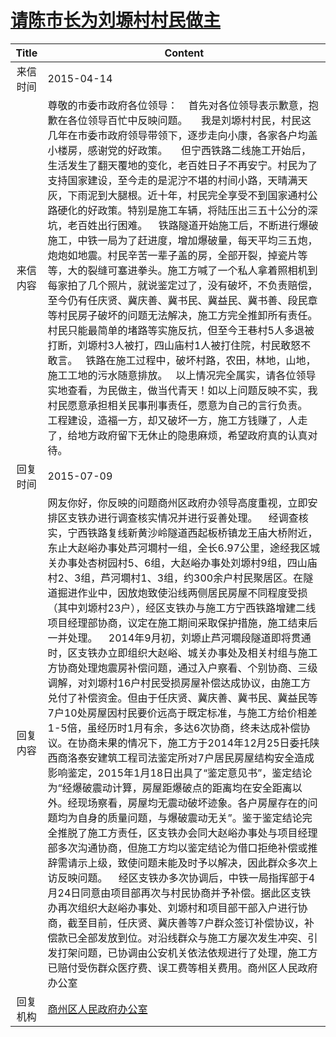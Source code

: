 # [请陈市长为刘塬村村民做主](http://www.shangluo.gov.cn/zmhd/ldxxxx.jsp?urltype=leadermail.LeaderMailContentUrl&wbtreeid=1112&leadermailid=3065)

| Title |                                                                                                                                                                                                                                                                                                                                                                                                                                                         Content                                                                                                                                                                                                                                                                                                                                                                                                                                                         |
|:-----:|-------------------------------------------------------------------------------------------------------------------------------------------------------------------------------------------------------------------------------------------------------------------------------------------------------------------------------------------------------------------------------------------------------------------------------------------------------------------------------------------------------------------------------------------------------------------------------------------------------------------------------------------------------------------------------------------------------------------------------------------------------------------------------------------------------------------------------------------------------------------------------------------------------------------------|
| 来信时间  | 2015-04-14                                                                                                                                                                                                                                                                                                                                                                                                                                                                                                                                                                                                                                                                                                                                                                                                                                                                                                              |
| 来信内容  | 尊敬的市委市政府各位领导：    首先对各位领导表示歉意，抱歉在各位领导百忙中反映问题。     我是刘塬村村民，村民这几年在市委市政府领导带领下，逐步走向小康，各家各户均盖小楼房，感谢党的好政策。     但宁西铁路二线施工开始后，生活发生了翻天覆地的变化，老百姓日子不再安宁。村民为了支持国家建设，至今走的是泥泞不堪的村间小路，天晴满天灰，下雨泥到大腿根。近十年，村民完全享受不到国家通村公路硬化的好政策。特别是施工车辆，将陆压出三五十公分的深坑，老百姓出行困难。    铁路隧道开始施工后，不断进行爆破施工，中铁一局为了赶进度，增加爆破量，每天平均三五炮，炮炮如地震。村民辛苦一辈子盖的房，全部开裂，掉瓷片等等，大的裂缝可塞进拳头。施工方喊了一个私人拿着照相机到每家拍了几个照片，就说鉴定过了，没有破坏，不负责赔偿，至今仍有任庆贤、冀庆善、冀书民、冀益民、冀书善、段民章等村民房子破坏的问题无法解决，施工方完全推卸所有责任。村民只能最简单的堵路等实施反抗，但至今王巷村5人多退被打断，刘塬村3人被打，四山庙村1人被打住院，村民敢怒不敢言。   铁路在施工过程中，破坏村路，农田，林地，山地，施工工地的污水随意排放。   以上情况完全属实，请各位领导实地查看，为民做主，做当代青天！如以上问题反映不实，我村民愿意承担相关民事刑事责任，愿意为自己的言行负责。   工程建设，造福一方，却又破坏一方，施工方钱赚了，人走了，给地方政府留下无休止的隐患麻烦，希望政府真的认真对待。                                                                                                                                                                                                                                                          |
| 回复时间  | 2015-07-09                                                                                                                                                                                                                                                                                                                                                                                                                                                                                                                                                                                                                                                                                                                                                                                                                                                                                                              |
| 回复内容  | 网友你好，你反映的问题商州区政府办领导高度重视，立即安排区支铁办进行调查核实情况并进行妥善处理。    经调查核实，宁西铁路复线新黄沙岭隧道西起板桥镇龙王庙大桥附近，东止大赵峪办事处芦河墹村一组，全长6.97公里，途经我区城关办事处杏树园村5、6组，大赵峪办事处刘塬村9组，四山庙村2、3组，芦河墹村1、3组，约300余户村民聚居区。在隧道掘进作业中，因放炮致使沿线两侧居民房屋不同程度受损（其中刘塬村23户），经区支铁办与施工方宁西铁路增建二线项目经理部协商，议定在施工期间采取保护措施，施工结束后一并处理。    2014年9月初，刘塬止芦河墹段隧道即将贯通时，区支铁办立即组织大赵峪、城关办事处及相关村组与施工方协商处理炮震房补偿问题，通过入户察看、个别协商、三级调解，对刘塬村16户村民受损房屋补偿达成协议，由施工方兑付了补偿资金。但由于任庆贤、冀庆善、冀书民、冀益民等7户10处房屋因村民要价远高于既定标准，与施工方给价相差1-5倍，虽经历时1月有余，多达6次协商，终未达成补偿协议。在协商未果的情况下，施工方于2014年12月25日委托陕西商洛泰安建筑工程司法鉴定所对7户居民房屋结构安全造成影响鉴定，2015年1月18日出具了“鉴定意见书”，鉴定结论为“经爆破震动计算，房屋距爆破点的距离均在安全距离以外。经现场察看，房屋均无震动破坏迹象。各户房屋存在的问题均为自身的质量问题，与爆破震动无关”。鉴于鉴定结论完全推脱了施工方责任，区支铁办会同大赵峪办事处与项目经理部多次沟通协商，但施工方均以鉴定结论为借口拒绝补偿或推辞需请示上级，致使问题未能及时予以解决，因此群众多次上访反映问题。    经区支铁办多次协调后，中铁一局指挥部于4月24日同意由项目部再次与村民协商并予补偿。据此区支铁办再次组织大赵峪办事处、刘塬村和项目部干部入户进行协商，截至目前，任庆贤、冀庆善等7户群众签订补偿协议，补偿款已全部发放到位。对沿线群众与施工方屡次发生冲突、引发打架问题，已协调由公安机关依法依规进行了处理，施工方已赔付受伤群众医疗费、误工费等相关费用。商州区人民政府办公室 |
| 回复机构  | [商州区人民政府办公室](../../category/agencies/商州区人民政府办公室.md)                                                                                                                                                                                                                                                                                                                                                                                                                                                                                                                                                                                                                                                                                                                                                                                                                                                                     |